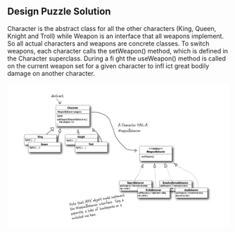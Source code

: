 ## Design Puzzle Solution

Character is the abstract class for all the other characters (King, Queen,
Knight and Troll) while Weapon is an interface that all weapons
implement. So all actual characters and weapons are concrete classes.
To switch weapons, each character calls the setWeapon() method, which
is defined in the Character superclass. During a fi ght the useWeapon()
method is called on the current weapon set for a given character to infl ict
great bodily damage on another character.

![designpuzzle_adventuregame.png](../../resources/chapter_1_strategypattern/designpuzzle_adventuregame.png)